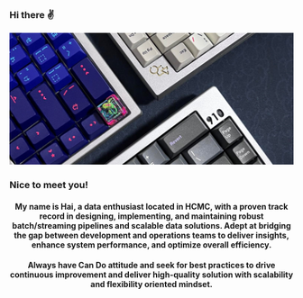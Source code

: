 ### Hi there :v:

![background_picture](readme_media/github_background.jpg)

<h3 align="left">Nice to meet you!</h3>

<h4 align="center"> My name is Hai, a data enthusiast located in HCMC, with  a proven track record in designing, implementing, and maintaining robust batch/streaming pipelines and scalable data solutions. Adept at bridging the gap between development and operations teams to deliver insights, enhance system performance, and optimize overall efficiency.</h4>

<h4 align="center"> Always have Can Do attitude and seek for best practices to drive continuous improvement and deliver high-quality solution with scalability and flexibility oriented mindset.</h4>

<!--
**thanhHai2302/thanhHai2302** is a ✨ _special_ ✨ repository because its `README.md` (this file) appears on your GitHub profile.

Here are some ideas to get you started:

- 🔭 I’m currently working on ...
- 🌱 I’m currently learning ...
- 👯 I’m looking to collaborate on ...
- 🤔 I’m looking for help with ...
- 💬 Ask me about ...
- 📫 How to reach me: ...
- 😄 Pronouns: ...
- ⚡ Fun fact: ...
-->

